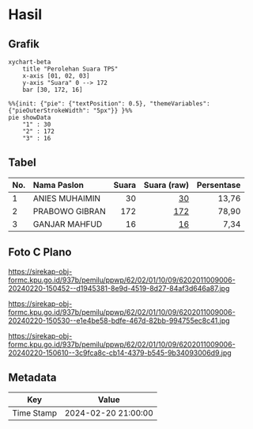 # Hasil

## Grafik

```mermaid
xychart-beta
    title "Perolehan Suara TPS"
    x-axis [01, 02, 03]
    y-axis "Suara" 0 --> 172
    bar [30, 172, 16]
```

```mermaid
%%{init: {"pie": {"textPosition": 0.5}, "themeVariables": {"pieOuterStrokeWidth": "5px"}} }%%
pie showData
    "1" : 30
    "2" : 172
    "3" : 16
```

## Tabel

| No. | Nama Paslon    | Suara | Suara (raw) | Persentase |
|:--- |:-------------- | -----:| -----------:| ----------:|
| 1   | ANIES MUHAIMIN | 30    | [30][p-1]   | 13,76      |
| 2   | PRABOWO GIBRAN | 172   | [172][p-2]  | 78,90      |
| 3   | GANJAR MAHFUD  | 16    | [16][p-3]   | 7,34       |


[p-1]: https://github.com/gigit-pemilu/pemilu-2024-62-kalimantan-tengah/blob/main/pilpres/hitung-suara/sub/62-kalimantan-tengah/sub/02-kotawaringin-timur/sub/01-kota-besi/sub/1009-kota-besi-hulu/sub/006-tps/sub/paslon-1.txt
[p-2]: https://github.com/gigit-pemilu/pemilu-2024-62-kalimantan-tengah/blob/main/pilpres/hitung-suara/sub/62-kalimantan-tengah/sub/02-kotawaringin-timur/sub/01-kota-besi/sub/1009-kota-besi-hulu/sub/006-tps/sub/paslon-2.txt
[p-3]: https://github.com/gigit-pemilu/pemilu-2024-62-kalimantan-tengah/blob/main/pilpres/hitung-suara/sub/62-kalimantan-tengah/sub/02-kotawaringin-timur/sub/01-kota-besi/sub/1009-kota-besi-hulu/sub/006-tps/sub/paslon-3.txt

## Foto C Plano

https://sirekap-obj-formc.kpu.go.id/937b/pemilu/ppwp/62/02/01/10/09/6202011009006-20240220-150452--d1945381-8e9d-4519-8d27-84af3d646a87.jpg

https://sirekap-obj-formc.kpu.go.id/937b/pemilu/ppwp/62/02/01/10/09/6202011009006-20240220-150530--e1e4be58-bdfe-467d-82bb-994755ec8c41.jpg

https://sirekap-obj-formc.kpu.go.id/937b/pemilu/ppwp/62/02/01/10/09/6202011009006-20240220-150610--3c9fca8c-cb14-4379-b545-9b34093006d9.jpg


## Metadata

| Key        | Value               |
| ---------- | ------------------- |
| Time Stamp | 2024-02-20 21:00:00 |



